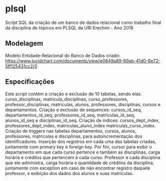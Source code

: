# plsql
Script SQL da criação de um banco de dados relacional como trabalho final da disciplina de tópicos em PLSQL da URI Erechim - Ano 2018

## Modelagem
Modelo Entidade-Relacional do Banco de Dados criado:
https://www.lucidchart.com/documents/view/e0849a89-69ab-41d0-8e72-5ff125431cc2/0

## Especificações
Este script contém a criação e exclusão de 10 tabelas, sendo elas: curso_disciplinas,  matricula_disciplinas, curso_professores, professor_disciplinas, matriculas, alunos, professores, disciplinas, cursos e departamentos.
Criação e exclusão de sequences: cursos_id_seq, departamentos_id_seq, professores_id_seq, matriculas_id_seq, alunos_id_seq e disciplinas_id_seq.
Criação de índices: cursos_dept_index, professores_dept_index, matriculas_aluno_index matriculas_curso_index. 
Criação de triggers nas tabelas departamentos, cursos, alunos, professores, matriculas e disciplinas, para autoincrementação dos identificadores.
Inserção dos registros em cada uma das tabelas criadas, juntamente com primary key e foreign key.
Por fim, cursor para exibir o departamento em que cada curso pertence e também as disciplinas, carga horária e créditos que pertencem à cada curso. Professor e cada disciplina que ele administra, carga horária e quantidade de créditos da disciplina, juntamente com exception em caso de não encontrar registro daquele professor, e exibição dos dados dos alunos e suas matrículas.